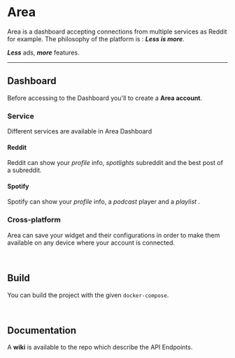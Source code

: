 # Area
Area is a dashboard accepting connections from multiple services as Reddit for example. 
The philosophy of the platform is :  ***Less is more***.

***Less*** ads, ***more*** features.

---

## Dashboard
Before accessing to the Dashboard you'll to create a **Area account**. 

### Service
Different services are available in Area Dashboard

#### Reddit
Reddit can show your *profile* info, *spotlights* subreddit and the best post of a subreddit.

#### Spotify
Spotify can show your *profile* info, a *podcast* player and a *playlist* .

### Cross-platform
Area can save your widget and their configurations in order to make them available on any device where your account is connected. 

<br>

## Build
You can build the project with the given `docker-compose`.

<br>

## Documentation 
A **wiki** is available to the repo which describe the API Endpoints.

